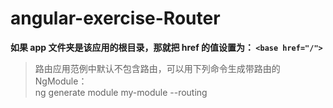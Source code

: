 # angular-exercise-Router

**如果 app 文件夹是该应用的根目录，那就把 href 的值设置为： ``<base href="/">``**

> 路由应用范例中默认不包含路由，可以用下列命令生成带路由的 NgModule：<br/>
> ng generate module my-module --routing


